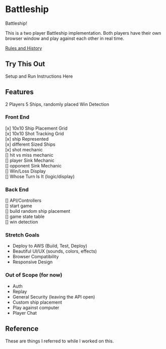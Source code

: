 # Battleship

Battleship!

This is a two player Battleship implementation. Both players have their own browser window and play against each other in real time.

[Rules and History](https://en.wikipedia.org/wiki/Battleship_%28game%29)

## Try This Out

Setup and Run Instructions Here

## Features

2 Players
5 Ships, randomly placed
Win Detection

### Front End

[x] 10x10 Ship Placement Grid  
[x] 10x10 Shot Tracking Grid  
[x] ship Represented  
[x] different Sized Ships  
[x] shot mechanic  
[] hit vs miss mechanic  
[] player Sink Mechanic  
[] opponent Sink Mechanic  
[] Win/Loss Display  
[] Whose Turn Is It (logic/display)  

### Back End

[] API/Controllers  
[] start game  
[] build random ship placement  
[] game state table  
[] win detection  

### Stretch Goals

* Deploy to AWS (Build, Test, Deploy)
* Beautiful UI/UX (sounds, colors, effects)
* Browser Compatibility
* Responsive Design

### Out of Scope (for now)

* Auth
* Replay
* General Security (leaving the API open)
* Custom ship placement
* Play against computer
* Player Chat

## Reference

These are things I referred to while I worked on this.

